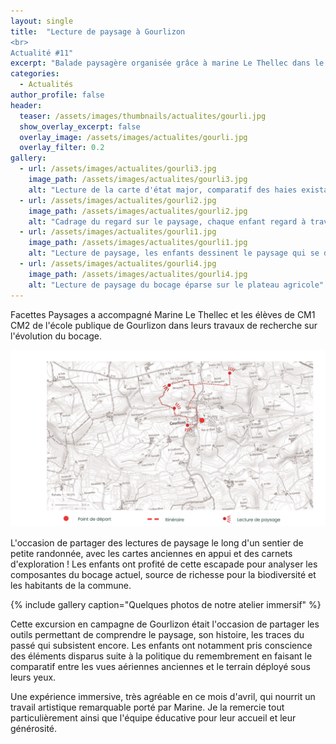 ```yaml
---
layout: single
title:  "Lecture de paysage à Gourlizon
<br>
Actualité #11"
excerpt: "Balade paysagère organisée grâce à marine Le Thellec dans le cadre de sa résidence Médicis à Gourlizon"
categories:
  - Actualités
author_profile: false
header:
  teaser: /assets/images/thumbnails/actualites/gourli.jpg
  show_overlay_excerpt: false
  overlay_image: /assets/images/actualites/gourli.jpg
  overlay_filter: 0.2
gallery:
  - url: /assets/images/actualites/gourli3.jpg
    image_path: /assets/images/actualites/gourli3.jpg
    alt: "Lecture de la carte d'état major, comparatif des haies existantes au XIXème siècle et aujourd'hui"
  - url: /assets/images/actualites/gourli2.jpg
    image_path: /assets/images/actualites/gourli2.jpg
    alt: "Cadrage du regard sur le paysage, chaque enfant regard à travers son cadre les éléments qui composent la vue"
  - url: /assets/images/actualites/gourli1.jpg
    image_path: /assets/images/actualites/gourli1.jpg
    alt: "Lecture de paysage, les enfants dessinent le paysage qui se déroule sous leurs yeux"
  - url: /assets/images/actualites/gourli4.jpg
    image_path: /assets/images/actualites/gourli4.jpg
    alt: "Lecture de paysage du bocage éparse sur le plateau agricole"
---
```


Facettes Paysages a accompagné Marine Le Thellec et les élèves de CM1 CM2 de l'école publique de Gourlizon dans leurs travaux de recherche sur l'évolution du bocage.

![carte générale de l'itinéraire avec les points d'arrêt envisagés pour lire les paysages du bocage de Gourlizon](/assets/images/actualites/gourlicarte.jpg)

L'occasion de partager des lectures de paysage le long d'un sentier de petite randonnée, avec les cartes anciennes en appui et des carnets d'exploration !
Les enfants ont profité de cette escapade pour analyser les composantes du bocage actuel, source de richesse pour la biodiversité et les habitants de la commune.

{% include gallery caption="Quelques photos de notre atelier immersif" %}

Cette excursion en campagne de Gourlizon était l'occasion de partager les outils permettant de comprendre le paysage, son histoire, les traces du passé qui subsistent encore. 
Les enfants ont notamment pris conscience des éléments disparus suite à la politique du remembrement en faisant le comparatif entre les vues aériennes anciennes et le terrain déployé sous leurs yeux.

Une expérience immersive, très agréable en ce mois d'avril, qui nourrit un travail artistique remarquable porté par Marine. Je la remercie tout particulièrement ainsi que l'équipe éducative pour leur accueil et leur générosité. 


